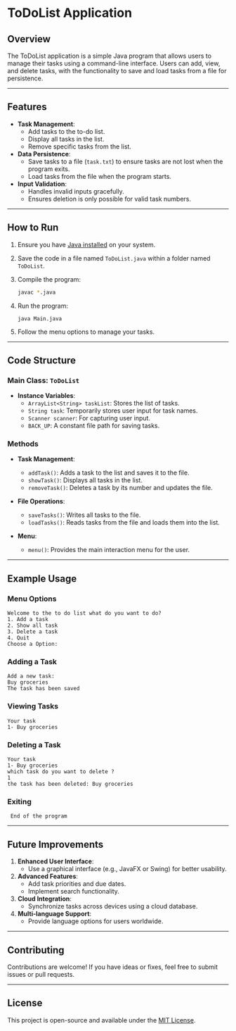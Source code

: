# ToDoList Application

## Overview
The ToDoList application is a simple Java program that allows users to manage their tasks using a command-line interface. Users can add, view, and delete tasks, with the functionality to save and load tasks from a file for persistence.

---

## Features
- **Task Management**:
  - Add tasks to the to-do list.
  - Display all tasks in the list.
  - Remove specific tasks from the list.
- **Data Persistence**:
  - Save tasks to a file (`task.txt`) to ensure tasks are not lost when the program exits.
  - Load tasks from the file when the program starts.
- **Input Validation**:
  - Handles invalid inputs gracefully.
  - Ensures deletion is only possible for valid task numbers.

---

## How to Run
1. Ensure you have [Java installed](https://www.oracle.com/java/technologies/javase-downloads.html) on your system.
2. Save the code in a file named `ToDoList.java` within a folder named `ToDoList`.
3. Compile the program:
  
   ```bash
   javac *.java
   
   
   ```
4. Run the program:
   ```
   java Main.java
   ```
5. Follow the menu options to manage your tasks.

---

## Code Structure
### Main Class: `ToDoList`
- **Instance Variables**:
  - `ArrayList<String> taskList`: Stores the list of tasks.
  - `String task`: Temporarily stores user input for task names.
  - `Scanner scanner`: For capturing user input.
  - `BACK_UP`: A constant file path for saving tasks.

### Methods
- **Task Management**:
  - `addTask()`: Adds a task to the list and saves it to the file.
  - `showTask()`: Displays all tasks in the list.
  - `removeTask()`: Deletes a task by its number and updates the file.

- **File Operations**:
  - `saveTasks()`: Writes all tasks to the file.
  - `loadTasks()`: Reads tasks from the file and loads them into the list.

- **Menu**:
  - `menu()`: Provides the main interaction menu for the user.

---

## Example Usage
### Menu Options
```
Welcome to the to do list what do you want to do? 
1. Add a task
2. Show all task
3. Delete a task
4. Quit
Choose a Option: 
```

### Adding a Task
```
Add a new task: 
Buy groceries
The task has been saved
```

### Viewing Tasks
```
Your task
1- Buy groceries
```

### Deleting a Task
```
Your task
1- Buy groceries
which task do you want to delete ? 
1
the task has been deleted: Buy groceries
```

### Exiting
```
 End of the program
```

---

## Future Improvements
1. **Enhanced User Interface**:
   - Use a graphical interface (e.g., JavaFX or Swing) for better usability.
2. **Advanced Features**:
   - Add task priorities and due dates.
   - Implement search functionality.
3. **Cloud Integration**:
   - Synchronize tasks across devices using a cloud database.
4. **Multi-language Support**:
   - Provide language options for users worldwide.

---

## Contributing
Contributions are welcome! If you have ideas or fixes, feel free to submit issues or pull requests.

---

## License
This project is open-source and available under the [MIT License](https://opensource.org/licenses/MIT).
